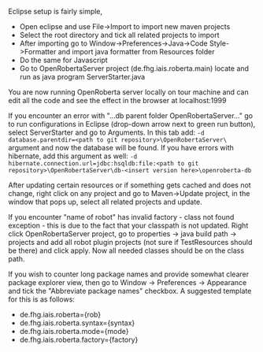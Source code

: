 Eclipse setup is fairly simple,

* Open eclipse and use File->Import to import new maven projects
* Select the root directory and tick all related projects to import
* After importing go to Window->Preferences->Java->Code Style->Formatter and import java formatter from Resources folder
* Do the same for Javascript
* Go to OpenRobertaServer project (de.fhg.iais.roberta.main) locate and run as java program ServerStarter.java

You are now running OpenRoberta server locally on tour machine and can edit all the code and see the effect in the browser at localhost:1999

If you encounter an error with "...db parent folder OpenRobertaServer..." go to run configurations in Eclipse (drop-down arrow next to green run button), select ServerStarter and go to Arguments. 
In this tab add:
`-d database.parentdir=<path to git repository>\OpenRobertaServer\` 
argument and now the database will be found. 
If you have errors with hibernate, add this argument as well: 
`-d hibernate.connection.url=jdbc:hsqldb:file:<path to git repository>\OpenRobertaServer\db-<insert version here>\openroberta-db`

After updating certain resources or if something gets cached and does not change, right click on any project and go to Maven->Update project, in the window that pops up, select all related projects and update.

If you encounter "name of robot" has invalid factory - class not found exception - this is due to the fact that your classpath is not updated. Right click OpenRobertaServer project, go to properties -> java build path -> projects and add all robot plugin projects (not sure if TestResources should be there) and click apply. Now all needed classes should be on the class path.

If you wish to counter long package names and provide somewhat clearer package explorer view, then go to Window -> Preferences -> Appearance and tick the "Abbreviate package names" checkbox. A suggested template for this is as follows:

* de.fhg.iais.roberta={rob}
* de.fhg.iais.roberta.syntax={syntax}
* de.fhg.iais.roberta.mode={mode}
* de.fhg.iais.roberta.factory={factory}